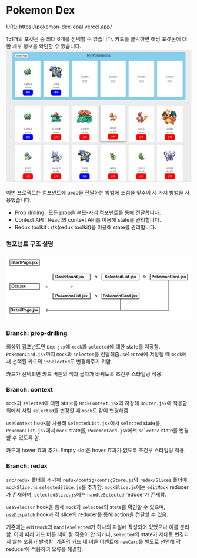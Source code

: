 # Pokemon Dex

URL: https://pokemon-dex-opal.vercel.app/

151개의 포켓몬 중 최대 6개를 선택할 수 있습니다. 카드를 클릭하면 해당 포켓몬에 대한 세부 정보를 확인할 수 있습니다.
<img src='./images/dex.png'>

이번 프로젝트는 컴포넌트에 prop을 전달하는 방법에 초점을 맞추어 세 가지 방법을 사용했습니다.

- Prop drilling : 모든 prop을 부모-자식 컴포넌트를 통해 전달합니다.
- Context API : React의 context API를 이용해 state를 관리합니다.
- Redux toolkit : rtk(redux toolkit)을 이용해 state를 관리합니다.

### 컴포넌트 구조 설명

<img src='./images/structure.png'>

### Branch: prop-drilling

최상위 컴포넌트인 `Dex.jsx`에 `mock`과 `selected`에 대한 state를 저장함. `PokemonCard.jsx`까지 `mock`과 `selected`를 전달해줌. `selected`에 저장될 때 `mock`에서 선택된 카드의 `isSelected`도 변경해주기 위함.

카드가 선택되면 카드 버튼의 색과 글자가 바뀌도록 조건부 스타일링 적용.

### Branch: context

`mock`과 `selected`에 대한 state를 `MockContext.jsx`에 저장해 `Router.jsx`에 적용함. 위에서 처럼 `selected`를 변경할 때 `mock`도 같이 변경해줌.

`useContext` hook을 사용해 `SelectedList.jsx`에서 `selected` state를, `PokemonList.jsx`에서 `mock` state를, `PokemonCard.jsx`에서 `selected` state를 변경할 수 있도록 함.

카드에 hover 효과 추가. Empty slot은 hover 효과가 없도록 조건부 스타일링 적용.


### Branch: redux

`src/redux` 폴더를 추가해 `redux/config/configStore.js`와 `redux/Slices` 폴더에 `mockSlice.js` `selectedSlice.js`를 추가함. `mockSlice.js`에는 `editMock` reducer가 존재하며, `selectedSlice.js`에는 `handleSelected` reducer가 존재함.

`useSelector` hook을 통해 `mock`과 `selected`의 state를 확인할 수 있으며, `useDispatch` hook과 각 slice의 reducer를 통해 action을 전달할 수 있음.

기존에는 `editMock`과 `handleSelected`가 하나의 파일에 작성되어 있었으나 이를 분리함. 이에 따라 카드 버튼 색이 잘 적용이 안 되거나, `selected`의 state가 제대로 변경되지 않는 오류가 발생함. 기존의 카드 내 버튼 이벤트에 `newCard`를 별도로 선언해 각 reducer에 적용하여 오류를 해결함.
